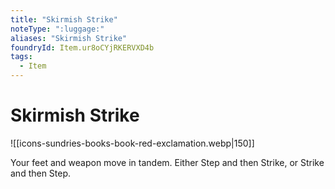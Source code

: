 ```yaml
---
title: "Skirmish Strike"
noteType: ":luggage:"
aliases: "Skirmish Strike"
foundryId: Item.ur8oCYjRKERVXD4b
tags:
  - Item
---
```


# Skirmish Strike
![[icons-sundries-books-book-red-exclamation.webp|150]]

Your feet and weapon move in tandem. Either Step and then Strike, or Strike and then Step.
